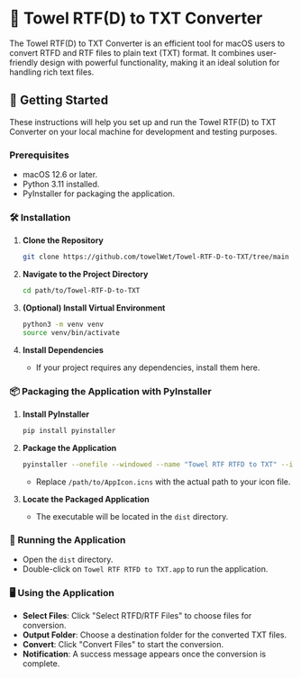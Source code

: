 # 📜 Towel RTF(D) to TXT Converter

The Towel RTF(D) to TXT Converter is an efficient tool for macOS users to convert RTFD and RTF files to plain text (TXT) format. It combines user-friendly design with powerful functionality, making it an ideal solution for handling rich text files.

## 🚀 Getting Started

These instructions will help you set up and run the Towel RTF(D) to TXT Converter on your local machine for development and testing purposes.

### Prerequisites

- macOS 12.6 or later.
- Python 3.11 installed.
- PyInstaller for packaging the application.

### 🛠 Installation

1. **Clone the Repository**
   ```bash
   git clone https://github.com/towelWet/Towel-RTF-D-to-TXT/tree/main
   ```

2. **Navigate to the Project Directory**
   ```bash
   cd path/to/Towel-RTF-D-to-TXT
   ```

3. **(Optional) Install Virtual Environment**
   ```bash
   python3 -m venv venv
   source venv/bin/activate
   ```

4. **Install Dependencies**
   - If your project requires any dependencies, install them here.

### 📦 Packaging the Application with PyInstaller

1. **Install PyInstaller**
   ```bash
   pip install pyinstaller
   ```

2. **Package the Application**
   ```bash
   pyinstaller --onefile --windowed --name "Towel RTF RTFD to TXT" --icon=/path/to/AppIcon.icns RTFD.py
   ```
   - Replace `/path/to/AppIcon.icns` with the actual path to your icon file.

3. **Locate the Packaged Application**
   - The executable will be located in the `dist` directory.

### 🏃 Running the Application

- Open the `dist` directory.
- Double-click on `Towel RTF RTFD to TXT.app` to run the application.

### 🖥️ Using the Application

- **Select Files**: Click "Select RTFD/RTF Files" to choose files for conversion.
- **Output Folder**: Choose a destination folder for the converted TXT files.
- **Convert**: Click "Convert Files" to start the conversion.
- **Notification**: A success message appears once the conversion is complete.
